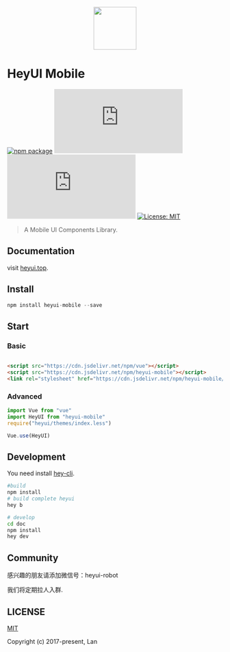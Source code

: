 <p align="center">
  <img height="100"  width="100" src="https://www.heyui.top/static/images/logo.png"/>
</p>

# HeyUI Mobile

[![npm package](https://img.shields.io/npm/v/heyui-mobile.svg?style=flat-square)](https://www.npmjs.org/package/heyui-mobile)
![JS gzip size](http://img.badgesize.io/https://unpkg.com/heyui-mobile/dist/index.js?style=flat-square&compression=gzip&label=gzip%20size:%20JS)
![CSS gzip size](http://img.badgesize.io/https://unpkg.com/heyui-mobile/themes/index.css?style=flat-square&compression=gzip&label=gzip%20size:%20CSS)
[![License: MIT](https://img.shields.io/badge/License-MIT-yellow.svg?style=flat-square)](LICENSE)

> A Mobile UI Components Library.

## Documentation

visit [heyui.top](http://www.heyui.top/mobile).

## Install

```js
npm install heyui-mobile --save
```

## Start

### Basic

```html

<script src="https://cdn.jsdelivr.net/npm/vue"></script>
<script src="https://cdn.jsdelivr.net/npm/heyui-mobile"></script>
<link rel="stylesheet" href="https://cdn.jsdelivr.net/npm/heyui-mobile/themes/index.css"></link>

```

### Advanced

```js
import Vue from "vue"
import HeyUI from "heyui-mobile"
require("heyui/themes/index.less")

Vue.use(HeyUI)
```

## Development

You need install [hey-cli](https://www.npmjs.org/package/hey-cli).

```sh
#build
npm install
# build complete heyui
hey b

# develop
cd doc
npm install
hey dev

```
## Community

感兴趣的朋友请添加微信号：heyui-robot

我们将定期拉人入群.

## LICENSE

[MIT](https://opensource.org/licenses/MIT)

Copyright (c) 2017-present, Lan
